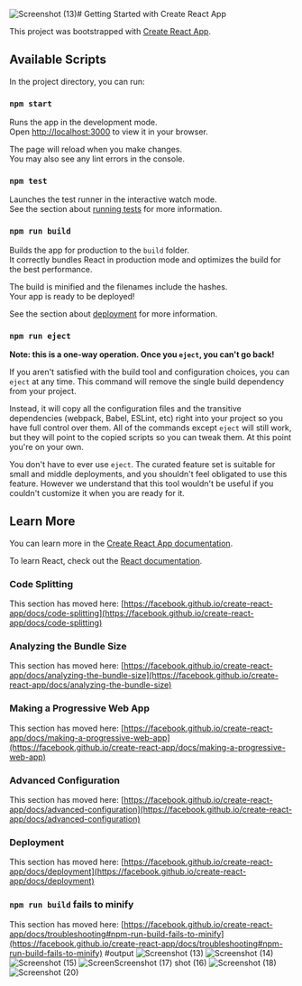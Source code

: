 ![Screenshot (13)](https://github.com/codersSaurabh/project-work-assignment/assets/131533264/d4bf18f0-b42b-48ff-a34f-d7fed3f274d5)# Getting Started with Create React App

This project was bootstrapped with [Create React App](https://github.com/facebook/create-react-app).

## Available Scripts

In the project directory, you can run:

### `npm start`

Runs the app in the development mode.\
Open [http://localhost:3000](http://localhost:3000) to view it in your browser.

The page will reload when you make changes.\
You may also see any lint errors in the console.

### `npm test`

Launches the test runner in the interactive watch mode.\
See the section about [running tests](https://facebook.github.io/create-react-app/docs/running-tests) for more information.

### `npm run build`

Builds the app for production to the `build` folder.\
It correctly bundles React in production mode and optimizes the build for the best performance.

The build is minified and the filenames include the hashes.\
Your app is ready to be deployed!

See the section about [deployment](https://facebook.github.io/create-react-app/docs/deployment) for more information.

### `npm run eject`

**Note: this is a one-way operation. Once you `eject`, you can't go back!**

If you aren't satisfied with the build tool and configuration choices, you can `eject` at any time. This command will remove the single build dependency from your project.

Instead, it will copy all the configuration files and the transitive dependencies (webpack, Babel, ESLint, etc) right into your project so you have full control over them. All of the commands except `eject` will still work, but they will point to the copied scripts so you can tweak them. At this point you're on your own.

You don't have to ever use `eject`. The curated feature set is suitable for small and middle deployments, and you shouldn't feel obligated to use this feature. However we understand that this tool wouldn't be useful if you couldn't customize it when you are ready for it.

## Learn More

You can learn more in the [Create React App documentation](https://facebook.github.io/create-react-app/docs/getting-started).

To learn React, check out the [React documentation](https://reactjs.org/).

### Code Splitting

This section has moved here: [https://facebook.github.io/create-react-app/docs/code-splitting](https://facebook.github.io/create-react-app/docs/code-splitting)

### Analyzing the Bundle Size

This section has moved here: [https://facebook.github.io/create-react-app/docs/analyzing-the-bundle-size](https://facebook.github.io/create-react-app/docs/analyzing-the-bundle-size)

### Making a Progressive Web App

This section has moved here: [https://facebook.github.io/create-react-app/docs/making-a-progressive-web-app](https://facebook.github.io/create-react-app/docs/making-a-progressive-web-app)

### Advanced Configuration

This section has moved here: [https://facebook.github.io/create-react-app/docs/advanced-configuration](https://facebook.github.io/create-react-app/docs/advanced-configuration)

### Deployment

This section has moved here: [https://facebook.github.io/create-react-app/docs/deployment](https://facebook.github.io/create-react-app/docs/deployment)

### `npm run build` fails to minify

This section has moved here: [https://facebook.github.io/create-react-app/docs/troubleshooting#npm-run-build-fails-to-minify](https://facebook.github.io/create-react-app/docs/troubleshooting#npm-run-build-fails-to-minify)
#output
![Screenshot (13)](https://github.com/codersSaurabh/project-work-assignment/assets/131533264/e643b19a-08f3-40b1-9b54-0d3f9972ce34)
![Screenshot (14)](https://github.com/codersSaurabh/project-work-assignment/assets/131533264/606245ce-91a5-4064-8c9c-3d2be016b4d2)
![Screenshot (15)](https://github.com/codersSaurabh/project-work-assignment/assets/131533264/841e76b0-cb7b-442b-b25f-6c878aed04aa)
![Screen![Screenshot (17)](https://github.com/codersSaurabh/project-work-assignment/assets/131533264/58cd3bb7-f279-44c3-836c-72ac271d46b8)
shot (16)](https://github.com/codersSaurabh/project-work-assignment/assets/131533264/a258a7b4-38c2-4b34-8dba-0f8cd04e8b1c)
![Screenshot (18)](https://github.com/codersSaurabh/project-work-assignment/assets/131533264/5adf3883-50e9-4b85-882b-e500631b325f)
![Screenshot (20)](https://github.com/codersSaurabh/project-work-assignment/assets/131533264/e3a06654-7693-4a3f-a8af-1fddf8e6f3ac)


















